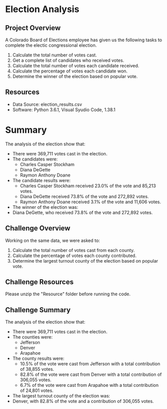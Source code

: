 # Election Analysis

## Project Overview
A Colorado Board of Elections employee has given us the following tasks to complete the electic congressional election.

1. Calculate the total number of votes cast.
2. Get a complete list of candidates who received votes.
3. Calculate the total number of votes each candidate received.
4. Calculate the percentage of votes each candidate won.
5. Determine the winner of the election based on popular vote.

## Resources
- Data Source: election_results.csv
- Software: Python 3.6.1, Visual Syudio Code, 1.38.1

# Summary
The analysis of the election show that:
- There were 369,711 votes cast in the election.
- The candidates were:
  - Charles Casper Stockham
  - Diana DeGette
  - Raymon Anthony Doane
- The candidate results were:
  - Charles Casper Stockham received 23.0% of the vote and 85,213 votes.
  - Diana DeGette received 73.8% of the vote and 272,892 votes.
  - Raymon Anthony Doane received 3.1% of the vote and 11,606 votes.
 - The winner of the election was:
  - Diana DeGette, who received 73.8% of the vote and 272,892 votes.
  
## Challenge Overview
Working on the same data, we were asked to:
1. Calculate the total number of votes cast from each county.
2. Calculate the percentage of votes each county contributed.
3. Determine the largest turnout county of the election based on popular vote.

## Challenge Resources
Please unzip the "Resource" folder before running the code.

## Challenge Summary
The analysis of the election show that:
- There were 369,711 votes cast in the election.
- The counties were:
  - Jefferson
  - Denver
  - Arapahoe
- The county results were:
  - 10.5% of the vote were cast from Jefferson with a total contribution of 38,855 votes.
  - 82.8% of the vote were cast from Denver with a total contribution of 306,055 votes.
  - 6.7% of the vote were cast from Arapahoe with a total contribution of 24,801 votes.
 - The largest turnout county of the election was:
  - Denver, with 82.8% of the vote and a contribution of 306,055 votes.
